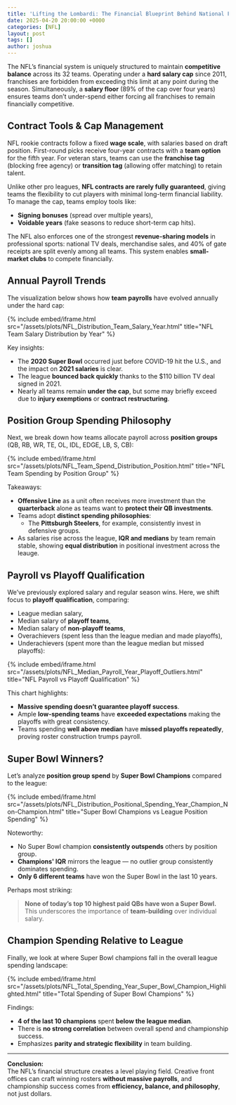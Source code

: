```yaml
---
title: 'Lifting the Lombardi: The Financial Blueprint Behind National Football League Champions'
date: 2025-04-20 20:00:00 +0000
categories: [NFL]
layout: post
tags: []
author: joshua
---
```


The NFL’s financial system is uniquely structured to maintain **competitive balance** across its 32 teams. Operating under a **hard salary cap** since 2011, franchises are forbidden from exceeding this limit at any point during the season. Simultaneously, a **salary floor** (89% of the cap over four years) ensures teams don’t under-spend either forcing all franchises to remain financially competitive.

## Contract Tools & Cap Management

NFL rookie contracts follow a fixed **wage scale**, with salaries based on draft position. First-round picks receive four-year contracts with a **team option** for the fifth year. For veteran stars, teams can use the **franchise tag** (blocking free agency) or **transition tag** (allowing offer matching) to retain talent.

Unlike other pro leagues, **NFL contracts are rarely fully guaranteed**, giving teams the flexibility to cut players with minimal long-term financial liability. To manage the cap, teams employ tools like:
- **Signing bonuses** (spread over multiple years),
- **Voidable years** (fake seasons to reduce short-term cap hits).

The NFL also enforces one of the strongest **revenue-sharing models** in professional sports: national TV deals, merchandise sales, and 40% of gate receipts are split evenly among all teams. This system enables **small-market clubs** to compete financially.

## Annual Payroll Trends

The visualization below shows how **team payrolls** have evolved annually under the hard cap:

{% include embed/iframe.html 
  src="/assets/plots/NFL_Distribution_Team_Salary_Year.html" 
  title="NFL Team Salary Distribution by Year" 
%}


Key insights:
- The **2020 Super Bowl** occurred just before COVID-19 hit the U.S., and the impact on **2021 salaries** is clear.
- The league **bounced back quickly** thanks to the $110 billion TV deal signed in 2021.
- Nearly all teams remain **under the cap**, but some may briefly exceed due to **injury exemptions** or **contract restructuring**.

## Position Group Spending Philosophy

Next, we break down how teams allocate payroll across **position groups** (QB, RB, WR, TE, OL, IDL, EDGE, LB, S, CB):

{% include embed/iframe.html 
  src="/assets/plots/NFL_Team_Spend_Distribution_Position.html" 
  title="NFL Team Spending by Position Group" 
%}


Takeaways:
- **Offensive Line** as a unit often receives more investment than the **quarterback** alone as teams want to **protect their QB investments**.
- Teams adopt **distinct spending philosophies**:
  - The **Pittsburgh Steelers**, for example, consistently invest in defensive groups.
- As salaries rise across the league, **IQR and medians** by team remain stable, showing **equal distribution** in positional investment across the leauge.

## Payroll vs Playoff Qualification

We’ve previously explored salary and regular season wins. Here, we shift focus to **playoff qualification**, comparing:
- League median salary,
- Median salary of **playoff teams**,
- Median salary of **non-playoff teams**,
- Overachievers (spent less than the league median and made playoffs),
- Underachievers (spent more than the league median but missed playoffs):

{% include embed/iframe.html 
  src="/assets/plots/NFL_Median_Payroll_Year_Playoff_Outliers.html" 
  title="NFL Payroll vs Playoff Qualification" 
%}

This chart highlights:
- **Massive spending doesn’t guarantee playoff success**.
- Ample **low-spending teams** have **exceeded expectations** making the playoffs with great consistency.
- Teams spending **well above median** have **missed playoffs repeatedly**, proving roster construction trumps payroll.

## Super Bowl Winners?

Let’s analyze **position group spend** by **Super Bowl Champions** compared to the league:

{% include embed/iframe.html 
  src="/assets/plots/NFL_Distribution_Positional_Spending_Year_Champion_Non-Champion.html" 
  title="Super Bowl Champions vs League Position Spending" 
%}
 
Noteworthy:
- No Super Bowl champion **consistently outspends** others by position group.
- **Champions' IQR** mirrors the league — no outlier group consistently dominates spending.
- **Only 6 different teams** have won the Super Bowl in the last 10 years.

Perhaps most striking:  
> **None of today’s top 10 highest paid QBs have won a Super Bowl.**  
This underscores the importance of **team-building** over individual salary.

## Champion Spending Relative to League

Finally, we look at where Super Bowl champions fall in the overall league spending landscape:

{% include embed/iframe.html 
  src="/assets/plots/NFL_Total_Spending_Year_Super_Bowl_Champion_Highlighted.html" 
  title="Total Spending of Super Bowl Champions" 
%}
 
Findings:
- **4 of the last 10 champions** spent **below the league median**.
- There is **no strong correlation** between overall spend and championship success.
- Emphasizes **parity and strategic flexibility** in team building.

---

**Conclusion:**  
The NFL’s financial structure creates a level playing field. Creative front offices can craft winning rosters **without massive payrolls**, and championship success comes from **efficiency, balance, and philosophy**, not just dollars.
